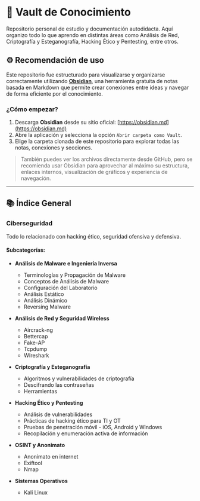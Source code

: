 # 🧠 Vault de Conocimiento

Repositorio personal de estudio y documentación autodidacta. Aquí organizo todo lo que aprendo en distintas áreas como Análisis de Red, Criptografía y Esteganografía, Hacking Ético y Pentesting, entre otros.

## ⚙️ Recomendación de uso

Este repositorio fue estructurado para visualizarse y organizarse correctamente utilizando [**Obsidian**](https://obsidian.md/), una herramienta gratuita de notas basada en Markdown que permite crear conexiones entre ideas y navegar de forma eficiente por el conocimiento.

### ¿Cómo empezar?

1. Descarga **Obsidian** desde su sitio oficial: [https://obsidian.md](https://obsidian.md)
2. Abre la aplicación y selecciona la opción `Abrir carpeta como Vault`.
3. Elige la carpeta clonada de este repositorio para explorar todas las notas, conexiones y secciones.

> También puedes ver los archivos directamente desde GitHub, pero se recomienda usar Obsidian para aprovechar al máximo su estructura, enlaces internos, visualización de gráficos y experiencia de navegación.

---

## 📚 Índice General

### Ciberseguridad

Todo lo relacionado con hacking ético, seguridad ofensiva y defensiva.

#### Subcategorías:

- **Análisis de Malware e Ingeniería Inversa**
  - Terminologías y Propagación de Malware
  - Conceptos de Análisis de Malware
  - Configuración del Laboratorio
  - Análisis Estático
  - Análisis Dinámico
  - Reversing Malware

- **Análisis de Red y Seguridad Wireless**
  - Aircrack-ng
  - Bettercap
  - Fake-AP
  - Tcpdump
  - WIreshark

- **Criptografía y Esteganografía**
  - Algoritmos y vulnerabilidades de criptografía
  - Descifrando las contraseñas
  - Herramientas

- **Hacking Ético y Pentesting**
  - Análisis de vulnerabilidades
  - Prácticas de hacking ético para TI y OT
  - Pruebas de penetración móvil - iOS, Android y Windows
  - Recopilación y enumeración activa de información

- **OSINT y Anonimato**
  - Anonimato en internet
  - Exiftool
  - Nmap


- **Sistemas Operativos**
  - Kali Linux